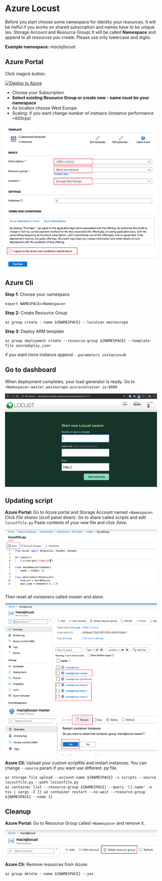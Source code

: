# Azure Locust

Before you start choose some namespace for identity your resources. 
It will be helful if you works on shared subscription and names have to be unique (ex. Storage Account and Resource Group)
It will be called **Namespace** and append to all resources you create. 
Please use only lowercase and digits. 

**Example namespace:** *maciejlocust*

## Azure Portal

Click magick button:

[![Deploy to Azure](https://azuredeploy.net/deploybutton.png)](https://portal.azure.com/#create/Microsoft.Template/uri/https%3A%2F%2Fraw.githubusercontent.com%2FORBA%2Fazure-locust%2Fmaster%2Fazuredeploy.json)

- Choose your Subscription
- **Select existing Resource Group or create new - name must be your namespace**
- As location choose West Europe
- Scaling: if you want change number of instnace (instance performance ~600rps)

![Custom Deployment](docs/custom-deployment.png)

## Azure Cli

**Step 1:** Choose your namespace
```
export NAMESPACE=<Namespace>
```

**Step 2:** Create Resource Group
```
az group create --name ${NAMESPACE} --location westeurope
```

**Step 3:** Deploy ARM template
```
az group deployment create --resource-group ${NAMESPACE} --template-file azuredeploy.json
```
if you want more instance append `--parameters instances=N`

## Go to  dashboard

When deployment completes, your load generator is ready. Go to `<Namespace>-master.westeurope.azurecontainer.io:8089`

![Custom Deployment](docs/locust-ready.png)

## Updating script

**Azure Portal:** Go to Azure portal and Storage Account named `<Namespace>`. 
Click _File shares_ (scoll panel down).
Go to share called _scripts_ and edit `locustfile.py`
Paste contents of your new file and click _Save_.

![Edit Storage](docs/locust-save.png)

Then reset all containers called *master* and *slave*.

![Acis](docs/locust-acis.png)
![Reset](docs/locust-reset.png)

**Azure Cli:** Upload your custom scriptfile and restart instances: You can change `--source` param if you want use different .py file.
```
az storage file upload --account-name ${NAMESPACE} -s scripts --source locustfile.py --path locustfile.py
az container list --resource-group ${NAMESPACE} --query '[].name' -o tsv | xargs -I {} az container restart --no-wait --resource-group ${NAMESPACE} --name {} 
```


## Cleanup


**Azure Portal:** Go to Resource Group called `<Namespace>` and remove it.

![Remove](docs/locust-rm.png)

**Azure Cli:** Remove resources from Azure:
```
az group delete --name ${NAMESPACE} --yes
```
